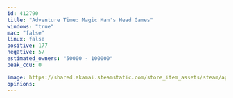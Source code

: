 ```yaml
---
id: 412790
title: "Adventure Time: Magic Man's Head Games"
windows: "true"
mac: "false"
linux: false
positive: 177
negative: 57
estimated_owners: "50000 - 100000"
peak_ccu: 0

image: https://shared.akamai.steamstatic.com/store_item_assets/steam/apps/412790/header.jpg?t=1487778900
opinions:
---
```

